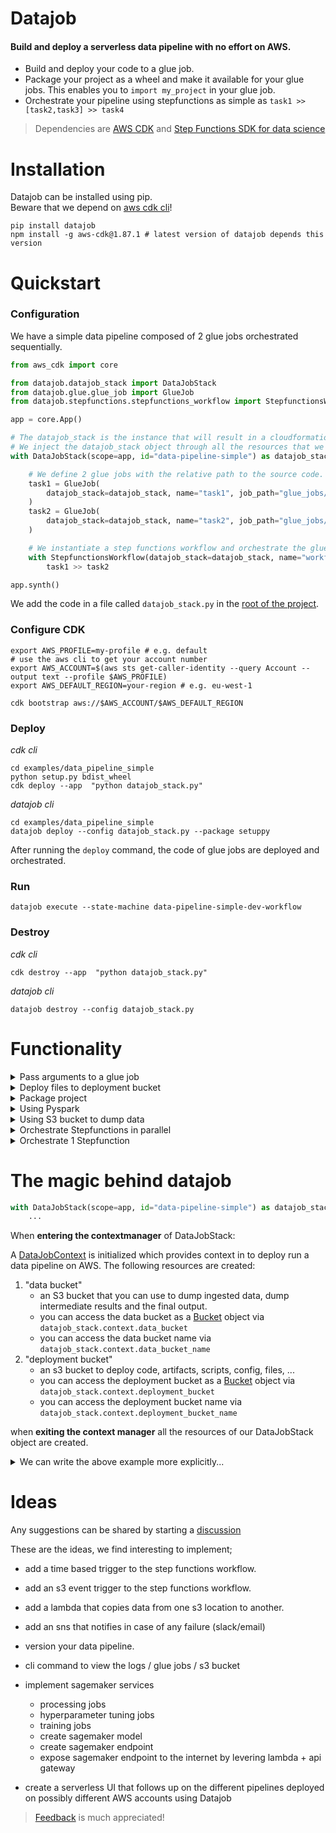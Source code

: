 # Datajob

#### Build and deploy a serverless data pipeline with no effort on AWS.

- Build and deploy your code to a glue job.
- Package your project as a wheel and make it available for your glue jobs. This enables you to `import my_project` in your glue job.
- Orchestrate your pipeline using stepfunctions as simple as `task1 >> [task2,task3] >> task4`

> Dependencies are [AWS CDK](https://github.com/aws/aws-cdk) and [Step Functions SDK for data science](https://github.com/aws/aws-step-functions-data-science-sdk-python) <br/>

# Installation

 Datajob can be installed using pip. <br/>
 Beware that we depend on [aws cdk cli](https://github.com/aws/aws-cdk)!

    pip install datajob
    npm install -g aws-cdk@1.87.1 # latest version of datajob depends this version

# Quickstart

### Configuration

We have a simple data pipeline composed of 2 glue jobs orchestrated sequentially.

```python
from aws_cdk import core

from datajob.datajob_stack import DataJobStack
from datajob.glue.glue_job import GlueJob
from datajob.stepfunctions.stepfunctions_workflow import StepfunctionsWorkflow

app = core.App()

# The datajob_stack is the instance that will result in a cloudformation stack.
# We inject the datajob_stack object through all the resources that we want to add.
with DataJobStack(scope=app, id="data-pipeline-simple") as datajob_stack:

    # We define 2 glue jobs with the relative path to the source code.
    task1 = GlueJob(
        datajob_stack=datajob_stack, name="task1", job_path="glue_jobs/task1.py"
    )
    task2 = GlueJob(
        datajob_stack=datajob_stack, name="task2", job_path="glue_jobs/task2.py"
    )

    # We instantiate a step functions workflow and orchestrate the glue jobs.
    with StepfunctionsWorkflow(datajob_stack=datajob_stack, name="workflow") as sfn:
        task1 >> task2

app.synth()

```

We add the code in a file called `datajob_stack.py` in the [root of the project](./examples/data_pipeline_simple/).


### Configure CDK

```shell script
export AWS_PROFILE=my-profile # e.g. default
# use the aws cli to get your account number
export AWS_ACCOUNT=$(aws sts get-caller-identity --query Account --output text --profile $AWS_PROFILE)
export AWS_DEFAULT_REGION=your-region # e.g. eu-west-1

cdk bootstrap aws://$AWS_ACCOUNT/$AWS_DEFAULT_REGION
```

### Deploy
_cdk cli_

```shell script
cd examples/data_pipeline_simple
python setup.py bdist_wheel
cdk deploy --app  "python datajob_stack.py"
```

_datajob cli_

```shell script
cd examples/data_pipeline_simple
datajob deploy --config datajob_stack.py --package setuppy
```

After running the `deploy` command, the code of glue jobs are deployed and orchestrated.

### Run

```shell script
datajob execute --state-machine data-pipeline-simple-dev-workflow
```

### Destroy
_cdk cli_
```shell script
cdk destroy --app  "python datajob_stack.py"
```

_datajob cli_
```shell script
datajob destroy --config datajob_stack.py
```

# Functionality

<details>
<summary>Pass arguments to a glue job</summary>
#todo implemented not documented
</details>

<details>
<summary>Deploy files to deployment bucket</summary>
#todo implemented not documented
</details>

<details>
<summary>Package project</summary>
#todo implemented not documented
</details>

<details>
<summary>Using Pyspark</summary>
#todo implemented not documented
</details>

<details>
<summary>Using S3 bucket to dump data</summary>
#todo implemented not documented
# create an example that dumps and reads from s3
</details>

<details>
<summary>Orchestrate Stepfunctions in parallel</summary>
#todo
# orchestrate in parallel
</details>

<details>
<summary>Orchestrate 1 Stepfunction</summary>
#todo
# orchestrate 1 job
</details>


# The magic behind datajob

```python
with DataJobStack(scope=app, id="data-pipeline-simple") as datajob_stack:
    ...
```

When __entering the contextmanager__ of DataJobStack:

A [DataJobContext](./datajob/datajob_stack.py#L48) is initialized
which provides context in to deploy run a data pipeline on AWS.
The following resources are created:
1) "data bucket"
    - an S3 bucket that you can use to dump ingested data, dump intermediate results and the final output.
    - you can access the data bucket as a [Bucket](https://docs.aws.amazon.com/cdk/api/latest/python/aws_cdk.aws_s3/Bucket.html) object via ```datajob_stack.context.data_bucket```
    - you can access the data bucket name via ```datajob_stack.context.data_bucket_name```
2) "deployment bucket"
   - an s3 bucket to deploy code, artifacts, scripts, config, files, ...
   - you can access the deployment bucket as a [Bucket](https://docs.aws.amazon.com/cdk/api/latest/python/aws_cdk.aws_s3/Bucket.html) object via ```datajob_stack.context.deployment_bucket```
   - you can access the deployment bucket name via ```datajob_stack.context.deployment_bucket_name```

when __exiting the context manager__ all the resources of our DataJobStack object are created.

<details>
<summary>We can write the above example more explicitly...</summary>

```python
from aws_cdk import core

from datajob.datajob_stack import DataJobStack
from datajob.glue.glue_job import GlueJob
from datajob.stepfunctions.stepfunctions_workflow import StepfunctionsWorkflow

app = core.App()

datajob_stack = DataJobStack(scope=app, id="data-pipeline-simple")
datajob_stack.init_datajob_context()

task1 = GlueJob(datajob_stack=datajob_stack, name="task1", job_path="glue_jobs/task1.py")
task2 = GlueJob(datajob_stack=datajob_stack, name="task2", job_path="glue_jobs/task2.py")

with StepfunctionsWorkflow(datajob_stack=datajob_stack, name="workflow") as sfn:
    task1 >> task2

datajob_stack.create_resources()
app.synth()
```
</details>

# Ideas

Any suggestions can be shared by starting a [discussion](https://github.com/vincentclaes/datajob/discussions)

These are the ideas, we find interesting to implement;

- add a time based trigger to the step functions workflow.
- add an s3 event trigger to the step functions workflow.
- add a lambda that copies data from one s3 location to another.
- add an sns that notifies in case of any failure (slack/email)
- version your data pipeline.
- cli command to view the logs / glue jobs / s3 bucket
- implement sagemaker services
    - processing jobs
    - hyperparameter tuning jobs
    - training jobs
    - create sagemaker model
    - create sagemaker endpoint
    - expose sagemaker endpoint to the internet by levering lambda + api gateway

- create a serverless UI that follows up on the different pipelines deployed on possibly different AWS accounts using Datajob

> [Feedback](https://github.com/vincentclaes/datajob/discussions) is much appreciated!
